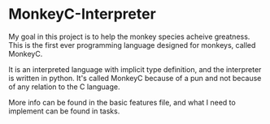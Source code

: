 # MonkeyC-Interpreter

My goal in this project is to help the monkey species acheive greatness.
This is the first ever programming language designed for monkeys, called MonkeyC.

It is an interpreted language with implicit type definition, and the interpreter is written in python.
It's called MonkeyC because of a pun and not because of any relation to the C language.

More info can be found in the basic features file, and what I need to implement can be found in tasks.
